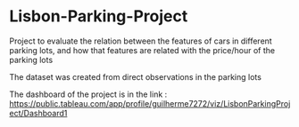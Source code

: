 # Lisbon-Parking-Project

Project to evaluate the relation between the features of cars in different parking lots, and how that features are related with the price/hour of the parking lots 

The dataset was created from direct observations in the parking lots

The dashboard of the project is in the link : https://public.tableau.com/app/profile/guilherme7272/viz/LisbonParkingProject/Dashboard1

